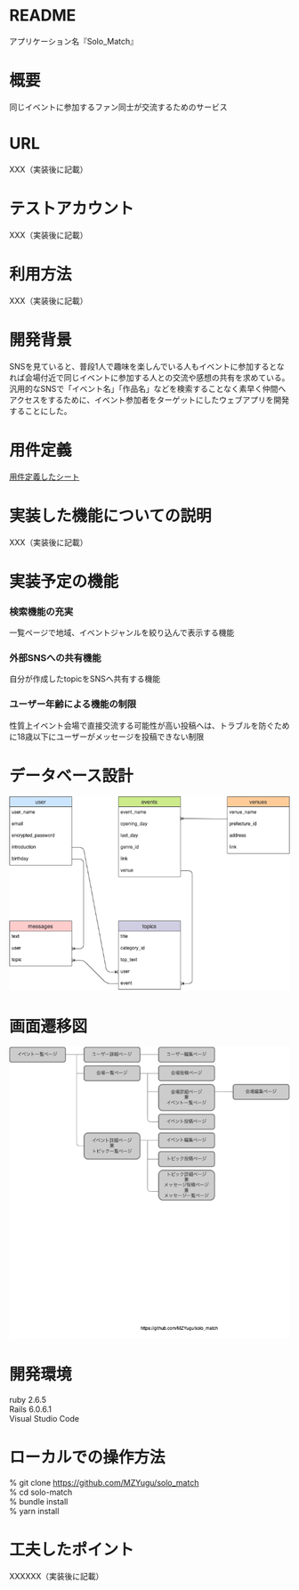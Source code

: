 # README
アプリケーション名『Solo_Match』

# 概要
同じイベントに参加するファン同士が交流するためのサービス

# URL
XXX（実装後に記載）

# テストアカウント
XXX（実装後に記載）
# 利用方法
XXX（実装後に記載）
# 開発背景
SNSを見ていると、普段1人で趣味を楽しんでいる人もイベントに参加するとなれば会場付近で同じイベントに参加する人との交流や感想の共有を求めている。  
汎用的なSNSで「イベント名」「作品名」などを検索することなく素早く仲間へアクセスをするために、イベント参加者をターゲットにしたウェブアプリを開発することにした。

# 用件定義
[用件定義したシート](https://docs.google.com/spreadsheets/d/14EgJxHWEPgLfPCoFmN1G1AwtuAlIEtF8n_0UjZtfS9Q/edit?usp=sharing)

# 実装した機能についての説明
XXX（実装後に記載）

# 実装予定の機能
### 検索機能の充実
一覧ページで地域、イベントジャンルを絞り込んで表示する機能
### 外部SNSへの共有機能
自分が作成したtopicをSNSへ共有する機能
### ユーザー年齢による機能の制限
性質上イベント会場で直接交流する可能性が高い投稿へは、トラブルを防ぐために18歳以下にユーザーがメッセージを投稿できない制限

# データベース設計
![](soloER.png)

# 画面遷移図
![](screen_transition_diagram.png)

# 開発環境
ruby 2.6.5  
Rails 6.0.6.1  
Visual Studio Code


# ローカルでの操作方法
% git clone https://github.com/MZYugu/solo_match  
% cd solo-match  
% bundle install  
% yarn install

# 工夫したポイント
XXXXXX（実装後に記載）